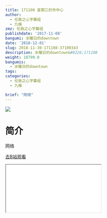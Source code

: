 ```yaml
---
title: 171108 星期三的市中心
author:
  - 伦敦之心字幕组
  - 九條
zmz: 伦敦之心字幕组
publishdate: '2017-11-08'
bangumi: 水曜日的downtown
date: '2018-12-01'
slug: 2018-11-30-171108-37100343
description: 水曜日的downtown&#8226;171108
weight: 18799.0
bangumis:
  - 水曜日的downtown
tags:
categories:
  - 伦敦之心字幕组
  - 九條

brief: "网络"
---
```

![](https://i.imgur.com/XJtwnv1.jpg)
# 简介  
网络  

[去B站观看](https://www.bilibili.com/video/av37100343/)
<div class ="resp-container"><iframe class="testiframe" src="//player.bilibili.com/player.html?aid=37100343"", scrolling="no", allowfullscreen="true" > </iframe></div> 
